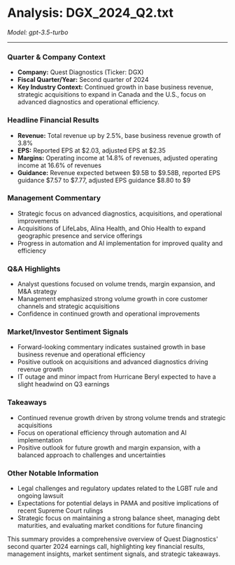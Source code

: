 # Analysis: DGX_2024_Q2.txt

*Model: gpt-3.5-turbo*

---

### Quarter & Company Context
- **Company:** Quest Diagnostics (Ticker: DGX)
- **Fiscal Quarter/Year:** Second quarter of 2024
- **Key Industry Context:** Continued growth in base business revenue, strategic acquisitions to expand in Canada and the U.S., focus on advanced diagnostics and operational efficiency.

### Headline Financial Results
- **Revenue:** Total revenue up by 2.5%, base business revenue growth of 3.8%
- **EPS:** Reported EPS at $2.03, adjusted EPS at $2.35
- **Margins:** Operating income at 14.8% of revenues, adjusted operating income at 16.6% of revenues
- **Guidance:** Revenue expected between $9.5B to $9.58B, reported EPS guidance $7.57 to $7.77, adjusted EPS guidance $8.80 to $9

### Management Commentary
- Strategic focus on advanced diagnostics, acquisitions, and operational improvements
- Acquisitions of LifeLabs, Alina Health, and Ohio Health to expand geographic presence and service offerings
- Progress in automation and AI implementation for improved quality and efficiency

### Q&A Highlights
- Analyst questions focused on volume trends, margin expansion, and M&A strategy
- Management emphasized strong volume growth in core customer channels and strategic acquisitions
- Confidence in continued growth and operational improvements

### Market/Investor Sentiment Signals
- Forward-looking commentary indicates sustained growth in base business revenue and operational efficiency
- Positive outlook on acquisitions and advanced diagnostics driving revenue growth
- IT outage and minor impact from Hurricane Beryl expected to have a slight headwind on Q3 earnings

### Takeaways
- Continued revenue growth driven by strong volume trends and strategic acquisitions
- Focus on operational efficiency through automation and AI implementation
- Positive outlook for future growth and margin expansion, with a balanced approach to challenges and uncertainties

### Other Notable Information
- Legal challenges and regulatory updates related to the LGBT rule and ongoing lawsuit
- Expectations for potential delays in PAMA and positive implications of recent Supreme Court rulings
- Strategic focus on maintaining a strong balance sheet, managing debt maturities, and evaluating market conditions for future financing

This summary provides a comprehensive overview of Quest Diagnostics' second quarter 2024 earnings call, highlighting key financial results, management insights, market sentiment signals, and strategic takeaways.